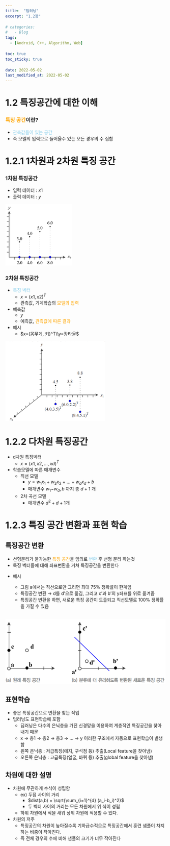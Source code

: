 ```yaml
---
title:  "딥러닝"
excerpt: "1.2장"

# categories:
#   - Blog
tags:
  - [Android, C++, Algorithm, Web]

toc: true
toc_sticky: true
 
date: 2022-05-02
last_modified_at: 2022-05-02
---
```


# 1.2 특징공간에 대한 이해

### <span style="color:orange">특징 공간</span>이란?

- <span style="color:skyblue">관측값들이 있는 공간</span>
- 즉 모델의 입력으로 들어올수 있는 모든 경우의 수 집합

# 1.2.1 1차원과 2차원 특징 공간

### 1차원 특징공간

- 입력 데이터 : $x1$
- 출력 데이터 : $y$

![1차원 특징공간 예시](../assets/img/firstDimension.png)

### 2차원 특징공간

- <span style="color:skyblue">특징 벡터</span>
  - $x=(x1,x2)^T$
  - 관측값, 기계학습의 <span style="color:orange">모델의 입력</span>
- 예측값
  - $y$
  - 예측값, <span style="color:orange">관측값에 따른 결과</span>
- 예시
  - $x=(몸무게, 키)^T\\y=장타율$

![2차원 특징공간 사진](../assets/img/secondDimension.png)


# 1.2.2 다차원 특징공간

- d차원 특징벡터
  - $x=(x1, x2, ... , xd)^T$
- 학습모델에 따른 매개변수
  - 직선 모델
    - $y=w_1x_1 + w_2x_2 + ... + w_dx_d + b$
    - 매개변수  $w_1$~$w_d, b$ 까지 총 $d+1$ 개 
  - 2차 곡선 모델
    - 매개변수 $d^2+d+1$개

# 1.2.3 특징 공간 변환과 표현 학습

## 특징공간 변환

- 선형분리가 불가능한 <span style="color:orange">특징 공간</span>을 임의로 <span style="color:skyblue">변환</span> 후 선형 분리 하는것
- 특징 벡터들에 대해 좌표변환을 거쳐 특징공간을 변환한다

+ 예시

  - 그림 a에서는 직선으로만 그리면 최대 75% 정확률이 한계임
  - 특징공간 변환 → d를 d’으로 옮김, 그리고 c’과 b’의 y좌표를 위로 옮겨줌
  - 특징공간 변환을 하면, 새로운 특징 공간이 도출되고 직선모델로 100% 정확률을 가질 수 있음

&nbsp;&nbsp;&nbsp;&nbsp;&nbsp;&nbsp;&nbsp;&nbsp;&nbsp;&nbsp;![특징 공간 좌표 변환](../assets/img/%EC%A2%8C%ED%91%9C%EB%B3%80%ED%99%98.png)

## 표현학습

- 좋은 특징공간으로 변환을 찾는 작업
- 딥러닝도 표현학습에 포함
  - 딥러닝은 다수의 은닉층을 가진 신경망을 이용하여 계층적인 특징공간을 찾아내기 때문
  - x → 층1 → 층2 → 층3 → … → y 이러한 구조에서 자동으로 표현학습이 발생함
  - 왼쪽 은닉층 : 저급특징(에지, 구석점 등) 추출(Local feature을 찾아냄)
  - 오른쪽 은닉층 : 고급특징(얼굴, 바퀴 등) 추출(global feature을 찾아냄)

## 차원에 대한 설명
- 차원에 무관하게 수식이 성립함
  - ex) 두점 사이의 거리 
    - $dist(a,b) = \sqrt{\sum_{i=1}^{d} (a_i-b_i)^2}$
    - 두 벡터 사이의 거리는 모든 차원에서 위 식이 성립
  - 하위 차원에서 식을 새워 상위 차원에 적용할 수 있다.
- 차원의 저주
  - 특징공간의 차원이 높아질수록 기하급수적으로 특징공간에서 훈련 샘플이 차지하는 비중이 작아진다.
  - 즉 전체 경우의 수에 비해 샘플의 크기가 너무 작아진다